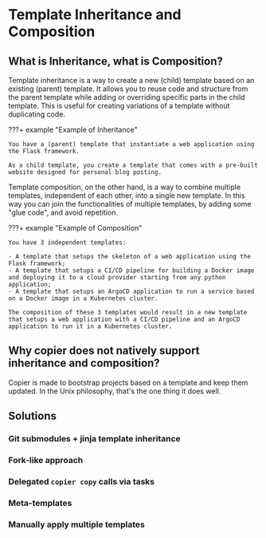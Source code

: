 # Template Inheritance and Composition

## What is Inheritance, what is Composition?

Template inheritance is a way to create a new (child) template based on an existing
(parent) template. It allows you to reuse code and structure from the parent template
while adding or overriding specific parts in the child template. This is useful for
creating variations of a template without duplicating code.

???+ example "Example of Inheritance"

    You have a (parent) template that instantiate a web application using the Flask framework.

    As a child template, you create a template that comes with a pre-built website designed for personal blog posting.

Template composition, on the other hand, is a way to combine multiple templates,
independent of each other, into a single new template. In this way you can join the
functionalities of multiple templates, by adding some "glue code", and avoid repetition.

???+ example "Example of Composition"

    You have 3 independent templates:

    - A template that setups the skeleton of a web application using the Flask framework;
    - A template that setups a CI/CD pipeline for building a Docker image and deploying it to a cloud provider starting from any python application;
    - A template that setups an ArgoCD application to run a service based on a Docker image in a Kubernetes cluster.

    The composition of these 3 templates would result in a new template that setups a web application with a CI/CD pipeline and an ArgoCD application to run it in a Kubernetes cluster.

<!-- TODO? (not sure if it relevant...) add an operational distinction between the two -->

## Why copier does not natively support inheritance and composition?

Copier is made to bootstrap projects based on a template and keep them updated. In the
Unix philosophy, that's the one thing it does well.

## Solutions

### Git submodules + jinja template inheritance

<!-- TODO: Add content-->

### Fork-like approach

<!-- TODO: Add content-->

### Delegated `copier copy` calls via tasks

<!-- TODO: Add content-->

### Meta-templates

<!-- TODO: Add content, see https://github.com/copier-org/copier/issues/934#issuecomment-1405492635-->

### Manually apply multiple templates

<!-- TODO: Add content, see https://copier.readthedocs.io/en/stable/configuring/#applying-multiple-templates-to-the-same-subproject -->
